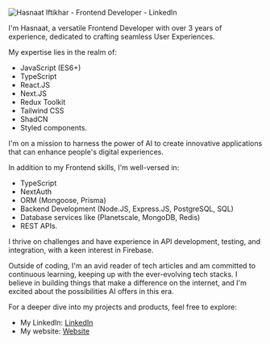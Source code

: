 ![Hasnaat Iftikhar - Frontend Developer - LinkedIn](https://github.com/hasnaat-iftikhar/hasnaat-iftikhar/assets/97826292/8501670d-f7ce-4a7f-ac2c-f5176f5cf561)

I'm Hasnaat, a versatile Frontend Developer with over 3 years of experience, dedicated to crafting seamless User Experiences.

My expertise lies in the realm of:
- JavaScript (ES6+)
- TypeScript
- React.JS
- Next.JS
- Redux Toolkit
- Tailwind CSS
- ShadCN
- Styled components.

I'm on a mission to harness the power of AI to create innovative applications that can enhance people's digital experiences.

In addition to my Frontend skills, I'm well-versed in:
- TypeScript
- NextAuth
- ORM (Mongoose, Prisma)
- Backend Development (Node.JS, Express.JS, PostgreSQL, SQL)
- Database services like (Planetscale, MongoDB, Redis)
- REST APIs.

I thrive on challenges and have experience in API development, testing, and integration, with a keen interest in Firebase.

Outside of coding, I'm an avid reader of tech articles and am committed to continuous learning, keeping up with the ever-evolving tech stacks. I believe in building things that make a difference on the internet, and I'm excited about the possibilities AI offers in this era.

For a deeper dive into my projects and products, feel free to explore:
- My LinkedIn: [LinkedIn](https://www.linkedin.com/in/hasnaat-iftikhar)
- My website: [Website](https://www.hasnaat-iftikhar.com)
